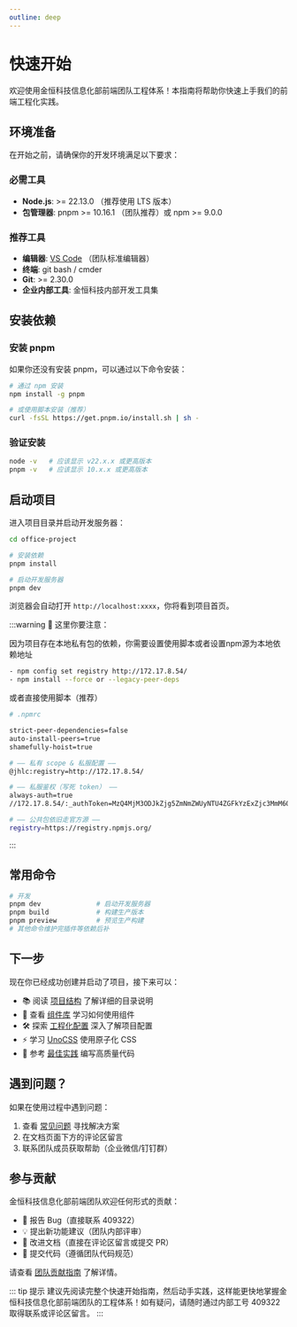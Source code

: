 ```yaml
---
outline: deep
---
```


<!-- 组件已自动导入，无需手动 import -->
<AuthorTag 
  author="ChenYu" 
  date="2025-10-15" 
  :reading-time="8"
/>

# 快速开始

欢迎使用金恒科技信息化部前端团队工程体系！本指南将帮助你快速上手我们的前端工程化实践。

## 环境准备

在开始之前，请确保你的开发环境满足以下要求：

### 必需工具

- **Node.js**: >= 22.13.0 （推荐使用 LTS 版本）
- **包管理器**: pnpm >= 10.16.1 （团队推荐）或 npm >= 9.0.0

### 推荐工具

- **编辑器**: [VS Code](https://code.visualstudio.com/) （团队标准编辑器）
- **终端**: git bash / cmder 
- **Git**: >= 2.30.0
- **企业内部工具**: 金恒科技内部开发工具集

## 安装依赖

### 安装 pnpm

如果你还没有安装 pnpm，可以通过以下命令安装：

```bash
# 通过 npm 安装
npm install -g pnpm

# 或使用脚本安装（推荐）
curl -fsSL https://get.pnpm.io/install.sh | sh -
```

### 验证安装

```bash
node -v   # 应该显示 v22.x.x 或更高版本
pnpm -v   # 应该显示 10.x.x 或更高版本
```

## 启动项目

进入项目目录并启动开发服务器：

```bash
cd office-project

# 安装依赖
pnpm install

# 启动开发服务器
pnpm dev
```

浏览器会自动打开 `http://localhost:xxxx`，你将看到项目首页。

:::warning :eyes: 这里你要注意：

因为项目存在本地私有包的依赖，你需要设置使用脚本或者设置npm源为本地依赖地址

```bash
- npm config set registry http://172.17.8.54/
- npm install --force or --legacy-peer-deps
```
或者直接使用脚本（推荐）

```bash
# .npmrc

strict-peer-dependencies=false
auto-install-peers=true
shamefully-hoist=true

# —— 私有 scope & 私服配置 ——
@jhlc:registry=http://172.17.8.54/

# —— 私服鉴权（写死 token） ——
always-auth=true
//172.17.8.54/:_authToken=MzQ4MjM3ODJkZjg5ZmNmZWUyNTU4ZGFkYzExZjc3MmM6ODQzNjkzMTNkYWU3NTZhMDgwMGY2NWU1ZTM1ODViODQ=

# —— 公共包依旧走官方源 ——
registry=https://registry.npmjs.org/

```

:::


## 常用命令

```bash
# 开发
pnpm dev              # 启动开发服务器
pnpm build            # 构建生产版本
pnpm preview          # 预览生产构建
# 其他命令维护完插件等依赖后补
```

## 下一步

现在你已经成功创建并启动了项目，接下来可以：

- 📚 阅读 [项目结构](/views/guide/project-structure) 了解详细的目录说明
- 🎨 查看 [组件库](/ui-components/) 学习如何使用组件
- 🛠️ 探索 [工程化配置](/views/engineering/scaffold) 深入了解项目配置
- ⚡ 学习 [UnoCSS](/views/unocss-guide) 使用原子化 CSS
- 📖 参考 [最佳实践](/views/best-practices/architecture) 编写高质量代码

## 遇到问题？

如果在使用过程中遇到问题：

1. 查看 [常见问题](/views/troubleshooting/) 寻找解决方案
2. 在文档页面下方的评论区留言
3. 联系团队成员获取帮助（企业微信/钉钉群）

## 参与贡献

金恒科技信息化部前端团队欢迎任何形式的贡献：

- 🐛 报告 Bug（直接联系 409322）
- 💡 提出新功能建议（团队内部评审）
- 📝 改进文档（直接在评论区留言或提交 PR）
- 🔧 提交代码（遵循团队代码规范）

请查看 [团队贡献指南](https://internal.jinheng.com/fe/contributing) 了解详情。

::: tip 提示
建议先阅读完整个快速开始指南，然后动手实践，这样能更快地掌握金恒科技信息化部前端团队的工程体系！如有疑问，请随时通过内部工号 409322取得联系或评论区留言。
:::
